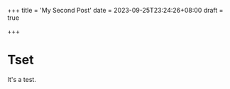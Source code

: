 +++
title = 'My Second Post'
date = 2023-09-25T23:24:26+08:00
draft = true

+++

# Tset

It's a test.